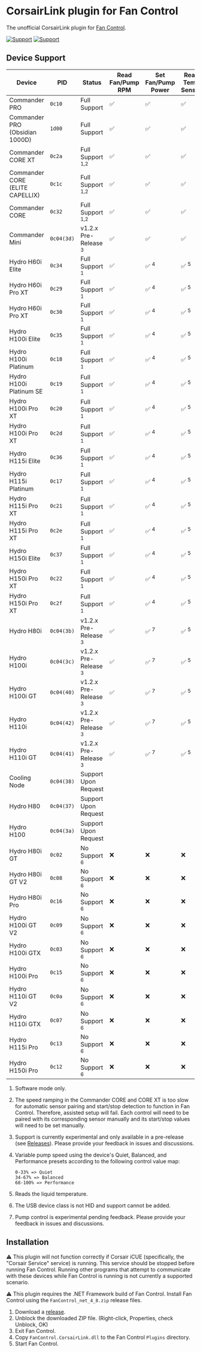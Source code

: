 # CorsairLink plugin for Fan Control

The unofficial CorsairLink plugin for [Fan Control](https://github.com/Rem0o/FanControl.Releases).

[![Support](https://img.shields.io/badge/Support-Venmo-blue?style=for-the-badge&logo=venmo&color=3D95CE)](https://www.venmo.com/u/EvanMulawski)
[![Support](https://img.shields.io/badge/Support-Buy_Me_A_Coffee-yellow?style=for-the-badge&logo=buy%20me%20a%20coffee&color=FFDD00)](https://www.buymeacoffee.com/evanmulawski)

## Device Support

| Device                          | PID        | Status                          | Read Fan/Pump RPM | Set Fan/Pump Power | Read Temp Sensor |
| ------------------------------- | ---------- | ------------------------------- | ----------------- | ------------------ | ---------------- |
| Commander PRO                   | `0c10`     | Full Support                    | ✅                | ✅                 | ✅               |
| Commander PRO (Obsidian 1000D)  | `1d00`     | Full Support                    | ✅                | ✅                 | ✅               |
| Commander CORE XT               | `0c2a`     | Full Support <sup>1,2</sup>     | ✅                | ✅                 | ✅               |
| Commander CORE (ELITE CAPELLIX) | `0c1c`     | Full Support <sup>1,2</sup>     | ✅                | ✅                 | ✅               |
| Commander CORE                  | `0c32`     | Full Support <sup>1,2</sup>     | ✅                | ✅                 | ✅               |
| Commander Mini                  | `0c04(3d)` | v1.2.x Pre-Release <sup>3</sup> | ✅                | ✅                 | ✅               |
| Hydro H60i Elite                | `0c34`     | Full Support <sup>1</sup>       | ✅                | ✅ <sup>4</sup>    | ✅ <sup>5</sup>  |
| Hydro H60i Pro XT               | `0c29`     | Full Support <sup>1</sup>       | ✅                | ✅ <sup>4</sup>    | ✅ <sup>5</sup>  |
| Hydro H60i Pro XT               | `0c30`     | Full Support <sup>1</sup>       | ✅                | ✅ <sup>4</sup>    | ✅ <sup>5</sup>  |
| Hydro H100i Elite               | `0c35`     | Full Support <sup>1</sup>       | ✅                | ✅ <sup>4</sup>    | ✅ <sup>5</sup>  |
| Hydro H100i Platinum            | `0c18`     | Full Support <sup>1</sup>       | ✅                | ✅ <sup>4</sup>    | ✅ <sup>5</sup>  |
| Hydro H100i Platinum SE         | `0c19`     | Full Support <sup>1</sup>       | ✅                | ✅ <sup>4</sup>    | ✅ <sup>5</sup>  |
| Hydro H100i Pro XT              | `0c20`     | Full Support <sup>1</sup>       | ✅                | ✅ <sup>4</sup>    | ✅ <sup>5</sup>  |
| Hydro H100i Pro XT              | `0c2d`     | Full Support <sup>1</sup>       | ✅                | ✅ <sup>4</sup>    | ✅ <sup>5</sup>  |
| Hydro H115i Elite               | `0c36`     | Full Support <sup>1</sup>       | ✅                | ✅ <sup>4</sup>    | ✅ <sup>5</sup>  |
| Hydro H115i Platinum            | `0c17`     | Full Support <sup>1</sup>       | ✅                | ✅ <sup>4</sup>    | ✅ <sup>5</sup>  |
| Hydro H115i Pro XT              | `0c21`     | Full Support <sup>1</sup>       | ✅                | ✅ <sup>4</sup>    | ✅ <sup>5</sup>  |
| Hydro H115i Pro XT              | `0c2e`     | Full Support <sup>1</sup>       | ✅                | ✅ <sup>4</sup>    | ✅ <sup>5</sup>  |
| Hydro H150i Elite               | `0c37`     | Full Support <sup>1</sup>       | ✅                | ✅ <sup>4</sup>    | ✅ <sup>5</sup>  |
| Hydro H150i Pro XT              | `0c22`     | Full Support <sup>1</sup>       | ✅                | ✅ <sup>4</sup>    | ✅ <sup>5</sup>  |
| Hydro H150i Pro XT              | `0c2f`     | Full Support <sup>1</sup>       | ✅                | ✅ <sup>4</sup>    | ✅ <sup>5</sup>  |
| Hydro H80i                      | `0c04(3b)` | v1.2.x Pre-Release <sup>3</sup> | ✅                | ✅ <sup>7</sup>    | ✅ <sup>5</sup>  |
| Hydro H100i                     | `0c04(3c)` | v1.2.x Pre-Release <sup>3</sup> | ✅                | ✅ <sup>7</sup>    | ✅ <sup>5</sup>  |
| Hydro H100i GT                  | `0c04(40)` | v1.2.x Pre-Release <sup>3</sup> | ✅                | ✅ <sup>7</sup>    | ✅ <sup>5</sup>  |
| Hydro H110i                     | `0c04(42)` | v1.2.x Pre-Release <sup>3</sup> | ✅                | ✅ <sup>7</sup>    | ✅ <sup>5</sup>  |
| Hydro H110i GT                  | `0c04(41)` | v1.2.x Pre-Release <sup>3</sup> | ✅                | ✅ <sup>7</sup>    | ✅ <sup>5</sup>  |
| Cooling Node                    | `0c04(38)` | Support Upon Request            |                   |                    |                  |
| Hydro H80                       | `0c04(37)` | Support Upon Request            |                   |                    |                  |
| Hydro H100                      | `0c04(3a)` | Support Upon Request            |                   |                    |                  |
| Hydro H80i GT                   | `0c02`     | No Support <sup>6</sup>         | ❌                | ❌                 | ❌               |
| Hydro H80i GT V2                | `0c08`     | No Support <sup>6</sup>         | ❌                | ❌                 | ❌               |
| Hydro H80i Pro                  | `0c16`     | No Support <sup>6</sup>         | ❌                | ❌                 | ❌               |
| Hydro H100i GT V2               | `0c09`     | No Support <sup>6</sup>         | ❌                | ❌                 | ❌               |
| Hydro H100i GTX                 | `0c03`     | No Support <sup>6</sup>         | ❌                | ❌                 | ❌               |
| Hydro H100i Pro                 | `0c15`     | No Support <sup>6</sup>         | ❌                | ❌                 | ❌               |
| Hydro H110i GT V2               | `0c0a`     | No Support <sup>6</sup>         | ❌                | ❌                 | ❌               |
| Hydro H110i GTX                 | `0c07`     | No Support <sup>6</sup>         | ❌                | ❌                 | ❌               |
| Hydro H115i Pro                 | `0c13`     | No Support <sup>6</sup>         | ❌                | ❌                 | ❌               |
| Hydro H150i Pro                 | `0c12`     | No Support <sup>6</sup>         | ❌                | ❌                 | ❌               |

1. Software mode only.

2. The speed ramping in the Commander CORE and CORE XT is too slow for automatic sensor pairing and start/stop detection to function in Fan Control. Therefore, assisted setup will fail. Each control will need to be paired with its corresponding sensor manually and its start/stop values will need to be set manually.

3. Support is currently experimental and only available in a pre-release (see [Releases](https://github.com/EvanMulawski/FanControl.CorsairLink/releases)). Please provide your feedback in issues and discussions.

4. Variable pump speed using the device's Quiet, Balanced, and Performance presets according to the following control value map:

   ```
   0-33% => Quiet
   34-67% => Balanced
   68-100% => Performance
   ```

5. Reads the liquid temperature.

6. The USB device class is not HID and support cannot be added.

7. Pump control is experimental pending feedback. Please provide your feedback in issues and discussions.

## Installation

⚠ This plugin will not function correctly if Corsair iCUE (specifically, the "Corsair Service" service) is running. This service should be stopped before running Fan Control. Running other programs that attempt to communicate with these devices while Fan Control is running is not currently a supported scenario.

⚠ This plugin requires the .NET Framework build of Fan Control. Install Fan Control using the `FanControl_net_4_8.zip` release files.

1. Download a [release](https://github.com/EvanMulawski/FanControl.CorsairLink/releases).
2. Unblock the downloaded ZIP file. (Right-click, Properties, check Unblock, OK)
3. Exit Fan Control.
4. Copy `FanControl.CorsairLink.dll` to the Fan Control `Plugins` directory.
5. Start Fan Control.
